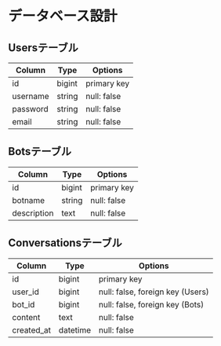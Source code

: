 # データベース設計

## Usersテーブル

| Column      | Type   | Options     |
| ----------- | ------ | ----------- |
| id          | bigint | primary key |
| username    | string | null: false |
| password    | string | null: false |
| email       | string | null: false |

## Botsテーブル

| Column      | Type   | Options     |
| ----------- | ------ | ----------- |
| id          | bigint | primary key |
| botname     | string | null: false |
| description | text   | null: false |

## Conversationsテーブル

| Column      | Type   | Options                        |
| ----------- | ------ | ------------------------------ |
| id          | bigint | primary key                    |
| user_id     | bigint | null: false, foreign key (Users) |
| bot_id      | bigint | null: false, foreign key (Bots) |
| content     | text   | null: false                    |
| created_at  | datetime | null: false                  |
